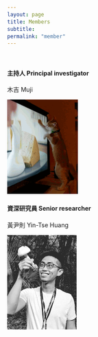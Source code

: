 ```yaml
---
layout: page
title: Members
subtitle:
permalink: "member"
--- 
```


<br>
<div class="row">
	<div class="col no-gutters col-lg-4 col-md-4 col-sm-6 col-xs-12">
		<h4>主持人 Principal investigator</h4>
		<p>木吉 Muji</p>
		<div class="hovereffect">
			<img class="img-responsive" src="/assets/img/people/Muji_TV_crop.gif" alt="">
			<div class="overlay">
				<a class="info" href="ythuang"></a>
			</div>
		</div>
	<div class="col no-gutters col-lg-4 col-md-4 col-sm-6 col-xs-12">
		<h4>資深研究員 Senior researcher</h4>
		<p>黃尹則 Yin-Tse Huang</p>
		<div class="hovereffect">
			<img class="img-responsive" src="/assets/img/people/MeintheField_220px.png" alt="">
			<div class="overlay">
				<a class="info" href="ythuang"></a>
			</div>
		</div>	
</div>
<br>



